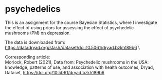 # psychedelics

This is an assignment for the course Bayesian Statistics, where I investigate the effect of using priors for assessing the effect of psychedelic mushrooms (PM) on depression.

The data is downloaded from: https://datadryad.org/stash/dataset/doi:10.5061/dryad.bzkh189b6 \

Corresponding article: \
Morlock, Robert (2021), Data from: Psychedelic mushrooms in the USA: knowledge, patterns of use, and association with health outcomes, Dryad, Dataset, https://doi.org/10.5061/dryad.bzkh189b6
